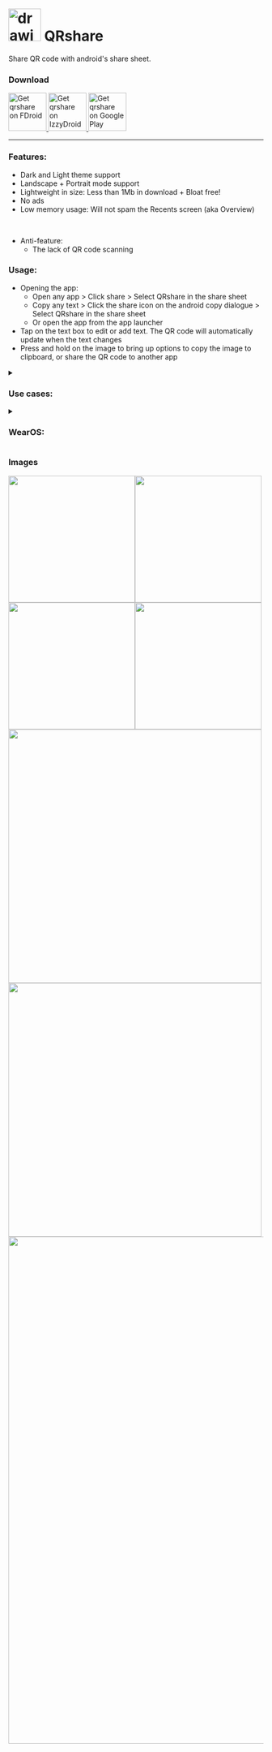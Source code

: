 # <img src="fastlane/metadata/android/en-US/images/icon.png" alt="drawing" style="width:64px"/> QRshare

Share QR code with android's share sheet.

### Download
<a href="https://f-droid.org/en/packages/com.wchung.qrshare/">
  <img src="https://fdroid.gitlab.io/artwork/badge/get-it-on.png"
    alt="Get qrshare on FDroid"
    height="75">
</a>
<a href="https://apt.izzysoft.de/fdroid/index/apk/com.wchung.qrshare">
  <img src="https://gitlab.com/IzzyOnDroid/repo/-/raw/master/assets/IzzyOnDroid.png"
    alt="Get qrshare on IzzyDroid"
    height="75">
</a>
<a href="https://play.google.com/store/apps/details?id=com.wchung.qrshare">
  <img src="https://play.google.com/intl/en_us/badges/images/generic/en-play-badge.png"
    alt="Get qrshare on Google Play"
    height="75">
</a>

---

### Features:
- Dark and Light theme support
- Landscape + Portrait mode support
- Lightweight in size: Less than 1Mb in download + Bloat free!
- No ads
- Low memory usage: Will not spam the Recents screen (aka Overview)

<br>

- Anti-feature:
  - The lack of QR code scanning

### Usage:
- Opening the app:
  - Open any app > Click share > Select QRshare in the share sheet
  - Copy any text > Click the share icon on the android copy dialogue > Select QRshare in the share sheet
  - Or open the app from the app launcher
- Tap on the text box to edit or add text. The QR code will automatically update when the text changes
- Press and hold on the image to bring up options to copy the image to clipboard, or share the QR code to another app

<details><summary><h3>Use cases:</h3></summary>

- Sharing links quickly.
  - eg:
    - Sharing app links for profiles: Instagram / Venmo / Whatsapp / Telegram / etc.
    - Web pages
- Sharing contacts
  - Contact app > Share > QRshare
- Sharing text files
  - File manager > Share > QRshare

</details>

<details><summary><h3>WearOS:</h3></summary>

- Not supported in master branch, but [a rudimentary draft can be found on the wear branch](https://github.com/mrwm/QRshare/tree/wear).
- Will not be merged in master branch, as it includes Google Play Services.

</details>

### Images

<img src="fastlane/metadata/android/en-US/images/phoneScreenshots/0.png" style="width:250px;"><img src="fastlane/metadata/android/en-US/images/phoneScreenshots/1.png" style="width:250px;"><img src="fastlane/metadata/android/en-US/images/phoneScreenshots/2.png" style="width:250px;"><img src="fastlane/metadata/android/en-US/images/phoneScreenshots/3.png" style="width:250px;">
<img src="fastlane/metadata/android/en-US/images/phoneScreenshots/4.png" style="width:500px;"><img src="fastlane/metadata/android/en-US/images/phoneScreenshots/5.png" style="width:500px;">
<img src="fastlane/metadata/android/en-US/images/phoneScreenshots/6.png" style="width:1000px;">
